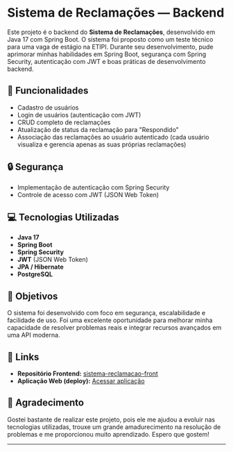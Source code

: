 # Sistema de Reclamações — Backend

Este projeto é o backend do **Sistema de Reclamações**, desenvolvido em Java 17 com Spring Boot. O sistema foi proposto como um teste técnico para uma vaga de estágio na ETIPI. Durante seu desenvolvimento, pude aprimorar minhas habilidades em Spring Boot, segurança com Spring Security, autenticação com JWT e boas práticas de desenvolvimento backend.

## 🚀 Funcionalidades

- Cadastro de usuários
- Login de usuários (autenticação com JWT)
- CRUD completo de reclamações
- Atualização de status da reclamação para "Respondido"
- Associação das reclamações ao usuário autenticado (cada usuário visualiza e gerencia apenas as suas próprias reclamações)

## 🔒 Segurança

- Implementação de autenticação com Spring Security
- Controle de acesso com JWT (JSON Web Token)

## 💻 Tecnologias Utilizadas

- **Java 17**
- **Spring Boot**
- **Spring Security**
- **JWT** (JSON Web Token)
- **JPA / Hibernate**
- **PostgreSQL**

## 🎯 Objetivos

O sistema foi desenvolvido com foco em segurança, escalabilidade e facilidade de uso. Foi uma excelente oportunidade para melhorar minha capacidade de resolver problemas reais e integrar recursos avançados em uma API moderna.

## 🔗 Links

- **Repositório Frontend:** [sistema-reclamacao-front](https://github.com/FelipeDuan/sistema-reclamacao-front)
- **Aplicação Web (deploy):** [Acessar aplicação](https://sistema-reclamacao-front-production.up.railway.app/)

## 💬 Agradecimento

Gostei bastante de realizar este projeto, pois ele me ajudou a evoluir nas tecnologias utilizadas, trouxe um grande amadurecimento na resolução de problemas e me proporcionou muito aprendizado. Espero que gostem!

---
